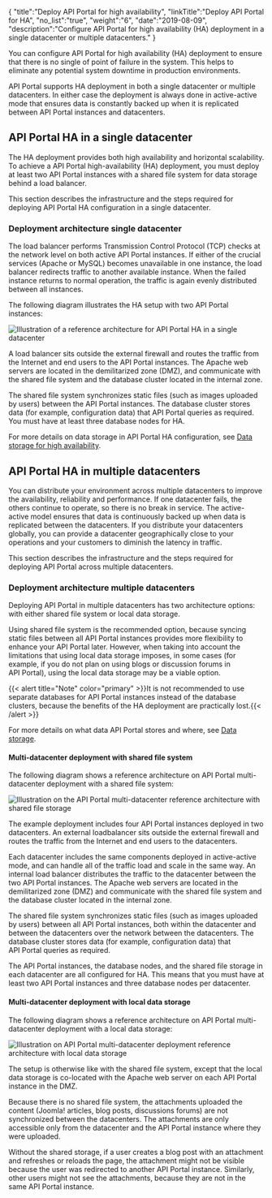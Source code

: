 {
    "title":"Deploy API Portal for high availability",
    "linkTitle":"Deploy API Portal for HA",
    "no_list":"true",
    "weight":"6",
    "date":"2019-08-09",
    "description":"Configure API Portal for high availability (HA) deployment in a single datacenter or multiple datacenters."
} 

You can configure API Portal for high availability (HA) deployment to ensure that there is no single of point of failure in the system. This helps to eliminate any potential system downtime in production environments.

API Portal supports HA deployment in both a single datacenter or multiple datacenters. In either case the deployment is always done in active-active mode that ensures data is constantly backed up when it is replicated between API Portal instances and datacenters.

## API Portal HA in a single datacenter

The HA deployment provides both high availability and horizontal scalability. To achieve a API Portal high-availability (HA) deployment, you must deploy at least two API Portal instances with a shared file system for data storage behind a load balancer.

This section describes the infrastructure and the steps required for deploying API Portal HA configuration in a single datacenter.

### Deployment architecture single datacenter

The load balancer performs Transmission Control Protocol (TCP) checks at the network level on both active API Portal instances. If either of the crucial services (Apache or MySQL) becomes unavailable in one instance, the load balancer redirects traffic to another available instance. When the failed instance returns to normal operation, the traffic is again evenly distributed between all instances.

The following diagram illustrates the HA setup with two API Portal instances:

![Illustration of a reference architecture for API Portal HA in a single datacenter](/Images/APIPortal/API_Portal_sigle_dc_HA.png)

A load balancer sits outside the external firewall and routes the traffic from the Internet and end users to the API Portal instances. The Apache web servers are located in the demilitarized zone (DMZ), and communicate with the shared file system and the database cluster located in the internal zone.

The shared file system synchronizes static files (such as images uploaded by users) between the API Portal instances. The database cluster stores data (for example, configuration data) that API Portal queries as required. You must have at least three database nodes for HA.

For more details on data storage in API Portal HA configuration, see [Data storage for high availability](ha_datastorage).

## API Portal HA in multiple datacenters

You can distribute your environment across multiple datacenters to improve the availability, reliability and performance. If one datacenter fails, the others continue to operate, so there is no break in service. The active-active model ensures that data is continuously backed up when data is replicated between the datacenters. If you distribute your datacenters globally, you can provide a datacenter geographically close to your operations and your customers to diminish the latency in traffic.

This section describes the infrastructure and the steps required for deploying API Portal across multiple datacenters.

### Deployment architecture multiple datacenters

Deploying API Portal in multiple datacenters has two architecture options: with either shared file system or local data storage.

Using shared file system is the recommended option, because syncing static files between all API Portal instances provides more flexibility to enhance your API Portal later. However, when taking into account the limitations that using local data storage imposes, in some cases (for example, if you do not plan on using blogs or discussion forums in API Portal), using the local data storage may be a viable option.

{{< alert title="Note" color="primary" >}}It is not recommended to use separate databases for API Portal instances instead of the database clusters, because the benefits of the HA deployment are practically lost.{{< /alert >}}

For more details on what data API Portal stores and where, see [Data storage](ha_datastorage/).

#### Multi-datacenter deployment with shared file system

The following diagram shows a reference architecture on API Portal multi-datacenter deployment with a shared file system:

![Illustration on the API Portal multi-datacenter reference architecture with shared file storage](/Images/APIPortal/API_Portal_multidc_NFS.png)

The example deployment includes four API Portal instances deployed in two datacenters. An external loadbalancer sits outside the external firewall and routes the traffic from the Internet and end users to the datacenters.

Each datacenter includes the same components deployed in active-active mode, and can handle all of the traffic load and scale in the same way. An internal load balancer distributes the traffic to the datacenter between the two API Portal instances. The Apache web servers are located in the demilitarized zone (DMZ) and communicate with the shared file system and the database cluster located in the internal zone.

The shared file system synchronizes static files (such as images uploaded by users) between all API Portal instances, both within the datacenter and between the datacenters over the network between the datacenters. The database cluster stores data (for example, configuration data) that API Portal queries as required.

The API Portal instances, the database nodes, and the shared file storage in each datacenter are all configured for HA. This means that you must have at least two API Portal instances and three database nodes per datacenter.

#### Multi-datacenter deployment with local data storage

The following diagram shows a reference architecture on API Portal multi-datacenter deployment with a local data storage:

![Illustration on API Portal multi-datacenter deployment reference architecture with local data storage](/Images/APIPortal/API_Portal_multidc_no_NFS.png)

The setup is otherwise like with the shared file system, except that the local data storage is co-located with the Apache web server on each API Portal instance in the DMZ.

Because there is no shared file system, the attachments uploaded the content (Joomla! articles, blog posts, discussions forums) are not synchronized between the datacenters. The attachments are only accessible only from the datacenter and the API Portal instance where they were uploaded.

Without the shared storage, if a user creates a blog post with an attachment and refreshes or reloads the page, the attachment might not be visible because the user was redirected to another API Portal instance. Similarly, other users might not see the attachments, because they are not in the same API Portal instance.
